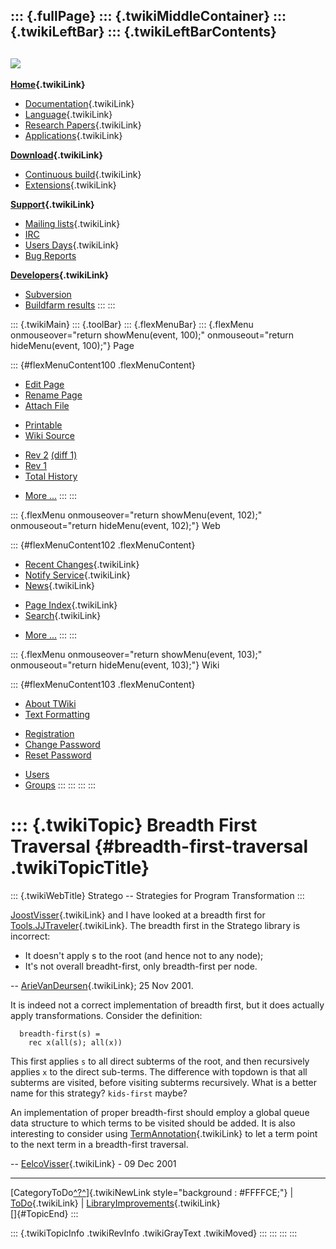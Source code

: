 ::: {.fullPage}
::: {.twikiMiddleContainer}
::: {.twikiLeftBar}
::: {.twikiLeftBarContents}
  ----------------------------------------------------------------------------------
  [![](../pub/Stratego/StrategoLogo/StrategoLogoTextlessWhite-100px.png)](WebHome)
  ----------------------------------------------------------------------------------

**[Home](WebHome){.twikiLink}**

-   [Documentation](StrategoDocumentation){.twikiLink}
-   [Language](StrategoLanguage){.twikiLink}
-   [Research Papers](StrategoPublications){.twikiLink}
-   [Applications](StrategoApplication){.twikiLink}

**[Download](StrategoDownload){.twikiLink}**

-   [Continuous build](ContinuousBuild){.twikiLink}
-   [Extensions](AdditionalPackageDownload){.twikiLink}

**[Support](StrategoSupport){.twikiLink}**

-   [Mailing lists](MailingList){.twikiLink}
-   [IRC](irc://irc.freenode.net/#stratego)
-   [Users Days](StrategoUsersDay){.twikiLink}
-   [Bug Reports](http://yellowgrass.org/project/StrategoXT)

**[Developers](StrategoDev){.twikiLink}**

-   [Subversion](https://svn.strategoxt.org/repos/StrategoXT/strategoxt/trunk)
-   [Buildfarm
    results](http://hydra.nixos.org/jobset/strategoxt/strategoxt-release/all)
:::
:::

::: {.twikiMain}
::: {.toolBar}
::: {.flexMenuBar}
::: {.flexMenu onmouseover="return showMenu(event, 100);" onmouseout="return hideMenu(event, 100);"}
Page

::: {#flexMenuContent100 .flexMenuContent}
-   [Edit
    Page](http://www.program-transformation.org/edit/Stratego/BreadthFirstTraversal?t=1536825565)
-   [Rename
    Page](http://www.program-transformation.org/rename/Stratego/BreadthFirstTraversal)
-   [Attach
    File](http://www.program-transformation.org/attach/Stratego/BreadthFirstTraversal)

<!-- -->

-   [Printable](http://www.program-transformation.org/view/Stratego/BreadthFirstTraversal?skin=print.pattern)
-   [Wiki
    Source](http://www.program-transformation.org/view/Stratego/BreadthFirstTraversal?skin=text&raw=on&contenttype=text/plain)

<!-- -->

-   [Rev
    2](http://www.program-transformation.org/view/Stratego/BreadthFirstTraversal?rev=1.2)
    [(diff 1)](http://www.program-transformation.org/rdiff/Stratego/BreadthFirstTraversal?rev1=1.2&rev2=1.1)
-   [Rev
    1](http://www.program-transformation.org/view/Stratego/BreadthFirstTraversal?rev=1.1)
-   [Total
    History](http://www.program-transformation.org/rdiff/Stratego/BreadthFirstTraversal)

<!-- -->

-   [More
    \...](http://www.program-transformation.org/oops/Stratego/BreadthFirstTraversal?template=oopsmore&param1=1.2&param2=1.2)
:::
:::

::: {.flexMenu onmouseover="return showMenu(event, 102);" onmouseout="return hideMenu(event, 102);"}
Web

::: {#flexMenuContent102 .flexMenuContent}
-   [Recent Changes](WebChanges){.twikiLink}
-   [Notify Service](WebNotify){.twikiLink}
-   [News](WebNews){.twikiLink}

<!-- -->

-   [Page Index](WebIndex){.twikiLink}
-   [Search](WebSearch){.twikiLink}

<!-- -->

-   [More
    \...](http://www.program-transformation.org/oops/Stratego/BreadthFirstTraversal?template=oopsmore&param1=1.2&param2=1.2)
:::
:::

::: {.flexMenu onmouseover="return showMenu(event, 103);" onmouseout="return hideMenu(event, 103);"}
Wiki

::: {#flexMenuContent103 .flexMenuContent}
-   [About
    TWiki](http://www.program-transformation.org/view/TWiki/WebHome)
-   [Text
    Formatting](http://www.program-transformation.org/view/TWiki/TextFormattingRules)

<!-- -->

-   [Registration](http://www.program-transformation.org/view/TWiki/TWikiRegistration)
-   [Change
    Password](http://www.program-transformation.org/view/TWiki/ChangePassword)
-   [Reset
    Password](http://www.program-transformation.org/view/TWiki/ResetPassword)

<!-- -->

-   [Users](http://www.program-transformation.org/view/Main/TWikiUsers)
-   [Groups](http://www.program-transformation.org/view/Main/TWikiGroups)
:::
:::
:::
:::

::: {.twikiTopic}
Breadth First Traversal {#breadth-first-traversal .twikiTopicTitle}
=======================

::: {.twikiWebTitle}
Stratego \-- Strategies for Program Transformation
:::

[JoostVisser](../Transform/JoostVisser){.twikiLink} and I have looked at
a breadth first for [Tools.JJTraveler](../Tools/JJTraveler){.twikiLink}.
The breadth first in the Stratego library is incorrect:

-   It doesn\'t apply s to the root (and hence not to any node);
-   It\'s not overall breadht-first, only breadth-first per node.

\-- [ArieVanDeursen](../Transform/ArieVanDeursen){.twikiLink}; 25 Nov
2001.

It is indeed not a correct implementation of breadth first, but it does
actually apply transformations. Consider the definition:

      breadth-first(s) = 
        rec x(all(s); all(x))

This first applies `s` to all direct subterms of the root, and then
recursively applies `x` to the direct sub-terms. The difference with
topdown is that all subterms are visited, before visiting subterms
recursively. What is a better name for this strategy? `kids-first`
maybe?

An implementation of proper breadth-first should employ a global queue
data structure to which terms to be visited should be added. It is also
interesting to consider using
[TermAnnotation](TermAnnotation){.twikiLink} to let a term point to the
next term in a breadth-first traversal.

\-- [EelcoVisser](../Main/EelcoVisser){.twikiLink} - 09 Dec 2001

------------------------------------------------------------------------

[CategoryToDo[^?^](http://www.program-transformation.org/edit/Stratego/CategoryToDo?topicparent=Stratego.BreadthFirstTraversal)]{.twikiNewLink
style="background : #FFFFCE;"} \| [ToDo](ToDo){.twikiLink} \|
[LibraryImprovements](LibraryImprovements){.twikiLink}\
[]{#TopicEnd}
:::

::: {.twikiTopicInfo .twikiRevInfo .twikiGrayText .twikiMoved}
:::
:::
:::
:::
